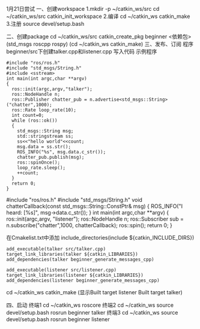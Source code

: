 1月21日尝试
一、创建workspace
1.mkdir -p ~/catkin_ws/src
  cd ~/catkin_ws/src
  catkin_init_workspace
2.编译
  cd ~/catkin_ws
  catkin_make
3.注册
  source devel/setup.bash

二、创建package
  cd ~/catkin_ws/src
  catkin_create_pkg beginner <依赖包>(std_msgs roscpp rospy)
  (cd ~/catkin_ws
  catkin_make)
三、发布、订阅 程序
  beginner/src下创建talker.cpp和listener.cpp
  写入代码
  示例程序

    #include "ros/ros.h"
    #include "std_msgs/String.h"
    #include <sstream>
    int main(int argc,char **argv)
    {
      ros::init(argc,argv,"talker");
      ros::NodeHandle n;
      ros::Publisher chatter_pub = n.advertise<std_msgs::String>("chatter",1000);
      ros::Rate loop_rate(10);
      int count=0;
      while (ros::ok())  
      {  
        std_msgs::String msg;
        std::stringstream ss;
        ss<<"hello world"<<count;
        msg.data = ss.str();
        ROS_INFO("%s", msg.data.c_str());
        chatter_pub.publish(msg);
        ros::spinOnce();
        loop_rate.sleep();  
        ++count;  
      }
      return 0;  
    }

#include "ros/ros.h"
#include "std_msgs/String.h"
 void chatterCallback(const std_msgs::String::ConstPtr& msg)
{
  ROS_INFO("I heard: [%s]", msg->data.c_str());
}
int main(int argc,char **argv)
{
  ros::init(argc,argv, "listener");
  ros::NodeHandle n;
  ros::Subscriber sub = n.subscribe("chatter",1000, chatterCallback);
 ros::spin();
  return 0;
}

  在Cmakelist.txt中添加
    include_directories(include ${catkin_INCLUDE_DIRS})

    add_executable(talker src/talker.cpp)
    target_link_libraries(talker ${catkin_LIBRARIES})
    add_dependencies(talker beginner_generate_messages_cpp)
      
    add_executable(listener src/listener.cpp)
    target_link_libraries(listener ${catkin_LIBRARIES})
    add_dependencies(listener beginner_generate_messages_cpp)

  cd ~/catkin_ws
  catkin_make
  (显示Built target listener
       Built target talker)

四、启动
 终端1
  cd ~/catkin_ws
  roscore
 终端2
  cd ~/catkin_ws
  source devel/setup.bash
  rosrun beginner talker
 终端3
  cd ~/catkin_ws
  source devel/setup.bash
  rosrun beginner listener
